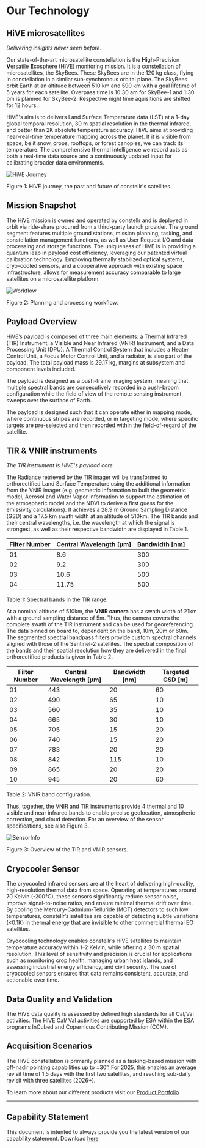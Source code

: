# **Our Technology** 

## HiVE microsatellites
*Delivering insights never seen before.*  

Our state-of-the-art microsatellite constellation is the **Hi**gh-Precision **V**ersatile **E**cosphere (HiVE) monitoring mission. It is a constellation of microsatellites, the SkyBees. These SkyBees are in the 120 kg class, flying in constellation in a similar sun-synchronous orbital plane. The SkyBees orbit Earth at an altitude between 510 km and 590 km with a goal lifetime of 5 years for each satellite. Overpass time is 10:30 am for SkyBee-1 and 1:30 pm is planned for SkyBee-2. Respective night time aquisitions are shifted for 12 hours. 
 
 
HiVE's aim is to delivers Land Surface Temperature data (LST) at a 1-day global temporal resolution, 30 m spatial resolution in the thermal infrared, and better than 2K absolute temperature accuracy. HiVE aims at providing near-real-time temperature mapping across the planet. If it is visible from space, be it snow, crops, rooftops, or forest canopies, we can track its temperature. The comprehensive thermal intelligence we record acts as both a real-time data source and a continuously updated input for calibrating broader data environments. 

![HiVE Journey](https://public-data-213979744349.s3.eu-central-1.amazonaws.com/Our-technology/Hive-journey.png)
<figcaption>Figure 1: HiVE journey, the past and future of constellr's satellites. </figcaption>

## Mission Snapshot
The HiVE mission is owned and operated by constellr and is deployed in orbit via ride-share procured from a third-party launch provider. The ground segment features multiple ground stations, mission planning, tasking, and constellation management functions, as well as User Request I/O and data processing and storage functions. The uniqueness of HiVE is in providing a quantum leap in payload cost efficiency, leveraging our patented virtual calibration technology. Employing thermally stabilized optical systems, cryo-cooled sensors, and a cooperative approach with existing space infrastructure, allows for measurement accuracy comparable to large satellites on a microsatellite platform. 

![Workflow](https://public-data-213979744349.s3.eu-central-1.amazonaws.com/Our-technology/Work-process-flow.png)
<figcaption>Figure 2: Planning and processing workflow.</figcaption>

## Payload Overview
HiVE’s payload is composed of three main elements: a Thermal Infrared (TIR) Instrument, a Visible and Near Infrared (VNIR) Instrument, and a Data Processing Unit (DPU). A Thermal Control System that includes a Heater Control Unit, a Focus Motor Control Unit, and a radiator, is also part of the payload. The total payload mass is 29.17 kg, margins at subsystem and component levels included. 
 
The payload is designed as a push-frame imaging system, meaning that multiple spectral bands are consecutively recorded in a push-broom configuration while the field of view of the remote sensing instrument sweeps over the surface of Earth.  
 
The payload is designed such that it can operate either in mapping mode, where continuous stripes are recorded, or in targeting mode, where specific targets are pre-selected and then recorded within the field-of-regard of the satellite. 

## TIR & VNIR instruments
*The TIR instrument is HiVE's payload core.*  

The Radiance retrieved by the TIR imager will be transformed to orthorectified Land Surface Temperature using the additional information from the VNIR imager (e.g. geometric information to built the geometric model, Aerosol and Water Vapor information to support the estimation of the atmospheric model and the NDVI to derive a first guess for the emissivity calculations). It achieves a 28.9 m Ground Sampling Distance (GSD) and a 17.5 km swath width at an altitude of 510km. The TIR bands and their central wavelengths, i.e. the wavelength at which the signal is strongest, as well as their respective bandwidth are displayed in Table 1.   

| Filter Number | Central Wavelength [µm] | Bandwidth [nm] |
| ------------- | ----------------------- | --------- |
| 01 | 8.6 | 300 |
| 02 | 9.2 | 300 |
| 03 | 10.6 | 500 |
| 04 | 11.75 | 500 |  
<figcaption>Table 1: Spectral bands in the TIR range.</figcaption>

At a nominal altitude of 510km, the **VNIR camera** has a swath width of 21km with a ground sampling distance of 5m. Thus, the camera covers the complete swath of the TIR instrument and can be used for georeferencing. The data binned on board to, dependent on the band, 10m, 20m or 60m. The segmented spectral bandpass filters provide custom spectral channels aligned with those of the Sentinel-2 satellites. The spectral composition of the bands and their spatial resolution how they are delivered in the final orthorectified products is given in Table 2.

| Filter Number | Central Wavelength [µm] | Bandwidth [nm] | Targeted GSD [m] |
| ------------- | ----------------------- | --------- | ---------------- |
| 01 | 443 | 20 | 60 |
| 02 | 490 | 65 | 10 |
| 03 | 560 | 35 | 10 |
| 04 | 665 | 30 | 10 |
| 05 | 705 | 15 | 20 |
| 06 | 740 | 15 | 20 |
| 07 | 783 | 20 | 20 |
| 08 | 842 | 115 | 10 |
| 09 | 865 | 20 | 20 |
| 10 | 945 | 20 | 60 |
<figcaption>Table 2: VNIR band configuration.</figcaption>

Thus, together, the VNIR and TIR instruments provide 4 thermal and 10 visible and near infrared bands to enable precise geolocation, atmospheric correction, and cloud detection. For an overview of the sensor specifications, see also Figure 3.

![SensorInfo](https://public-data-213979744349.s3.eu-central-1.amazonaws.com/Our-technology/SensorInfo.png)
<figcaption>Figure 3: Overview of the TIR and VNIR sensors.</figcaption>

## Cryocooler Sensor
The cryocooled infrared sensors are at the heart of delivering high-quality, high-resolution thermal data from space. Operating at temperatures around 70 Kelvin (-200°C), these sensors significantly reduce sensor noise, improve signal-to-noise ratios, and ensure minimal thermal drift over time. By cooling the Mercury-Cadmium-Telluride (MCT) detectors to such low temperatures, constellr’s satellites are capable of detecting subtle variations (<0.1K) in thermal energy that are invisible to other commercial thermal EO satellites. 

Cryocooling technology enables constellr’s HiVE satellites to maintain temperature accuracy within 1–2 Kelvin, while offering a 30 m spatial resolution. This level of sensitivity and precision is crucial for applications such as monitoring crop health, managing urban heat islands, and assessing industrial energy efficiency, and civil security. The use of cryocooled sensors ensures that data remains consistent, accurate, and actionable over time.  

## Data Quality and Validation
The HiVE data quality is assessed by defined high standards for all Cal/Val activities. The HiVE Cal/ Val activities are supported by ESA within the ESA programs InCubed and Copernicus Contributing Mission (CCM).  

## Acquisition Scenarios
The HiVE constellation is primarily planned as a tasking-based mission with off-nadir pointing capabilities up to ±30°. For 2025, this enables an average revisit time of 1.5 days with the first two satellites, and reaching sub-daily revisit with three satellites (2026+). 

<!-- ## Key Innovation
constellr’s key innovation is a patented architecture to enable high-quality infrared imaging on microsatellites. So far, this was only possible with bus-sized systems costing hundreds of millions of Euros. Using our pioneering technology, we can reduce the cost of the satellites by a factor of around 30 at comparable performance levels.  

In summary, HiVE’s features allow to ensures absolute temperature accuracy and reliability of the data for high precision analysis. The full constellation of satellites ensures daily coverage for target regions by 2027. Its sunsynchronous orbit ensures comparability of data over time, making it well-suited for trend analysis. Finally, with its day and night imagery, it enabling critical insights for optimal decision-making by 2026.  -->

To learn more about our different products visit our [Product Portfolio](https://constellr.github.io/product-lst/Constellr-product-offer/)

----------

## Capability Statement
This document is intented to always provide you the latest version of our capability statement. Download [here](https://public-data-213979744349.s3.eu-central-1.amazonaws.com/capability-statement/Capability_statement_KC.pdf)



